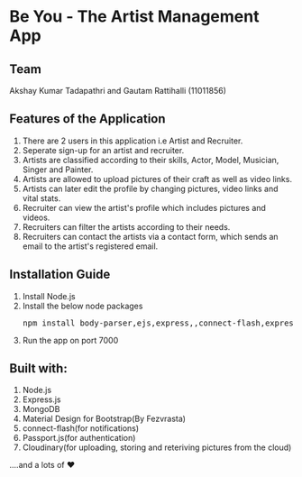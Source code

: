<h1>Be You - The Artist Management App</h2>

<h2>Team</h2>

Akshay Kumar Tadapathri and Gautam Rattihalli (11011856)

<h2>Features of the Application</h2>
<p>
  <ol>
    <li>
      There are 2 users in this application i.e Artist and Recruiter.
    </li>
    <li>
      Seperate sign-up for an artist and recruiter.
    </li>
    <li>
      Artists are classified according to their skills, Actor, Model, Musician, Singer and Painter.
    </li>
    <li>
      Artists are allowed to upload pictures of their craft as well as video links.
    </li>
    <li>
      Artists can later edit the profile by changing pictures, video links and vital stats.
    </li>
    <li>
      Recruiter can view the artist's profile which includes pictures and videos.
    </li>
    <li>
      Recruiters can filter the artists according to their needs.
    </li>
    <li>
      Recruiters can contact the artists via a contact form, which sends an email to the artist's registered email.
    </li>
  </ol>
</p>

<h2>Installation Guide</h2>
<p>
  <ol>
    <li>
      Install Node.js
    </li>
    <li>
      Install the below node packages
<pre>
npm install body-parser,ejs,express,,connect-flash,express-session,mongoose,nodemailer, passport, passport-local, cloudinary, multer, cookie-parser, express-session
</pre>
    </li>
    <li>
      Run the app on port 7000
    </li>
  </ol>
</p>

<h2>Built with:</h2>
<p>
  <ol>
    <li>
      Node.js
    </li>
    <li>
      Express.js
    </li>
    <li>
      MongoDB
    </li>
    <li>
      Material Design for Bootstrap(By Fezvrasta)
    </li>
    <li>
      connect-flash(for notifications)
    </li>
    <li>
      Passport.js(for authentication)
    </li>
    <li>
      Cloudinary(for uploading, storing and reteriving pictures from the cloud)
    </li>
  </ol>
  ....and a lots of ❤️
</p>
